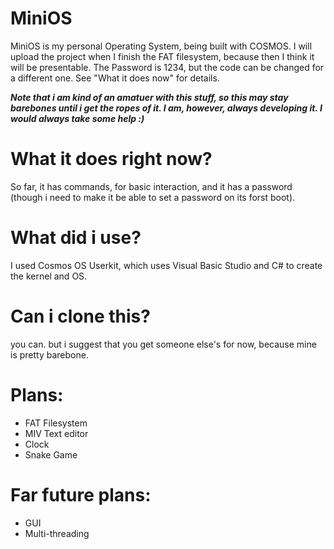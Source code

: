 # MiniOS
MiniOS is my personal Operating System, being built with COSMOS. I will upload the project when I finish the FAT filesystem, because then I think it will be presentable. The Password is 1234, but the code can be changed for a different one. See "What it does now" for details.

***Note that i am kind of an amatuer with this stuff, so this may stay barebones until i get the ropes of it. I am, however, always developing it. I would always take some help :)***

# What it does right now?
So far, it has commands, for basic interaction, and it has a password (though i need to make it be able to set a password on its forst boot).

# What did i use?
I used Cosmos OS Userkit, which uses Visual Basic Studio and C# to create the kernel and OS.

# Can i clone this?
you can. but i suggest that you get someone else's for now, because mine is pretty barebone.

# Plans:
- FAT Filesystem
- MIV Text editor
- Clock
- Snake Game

# Far future plans:
- GUI
- Multi-threading
